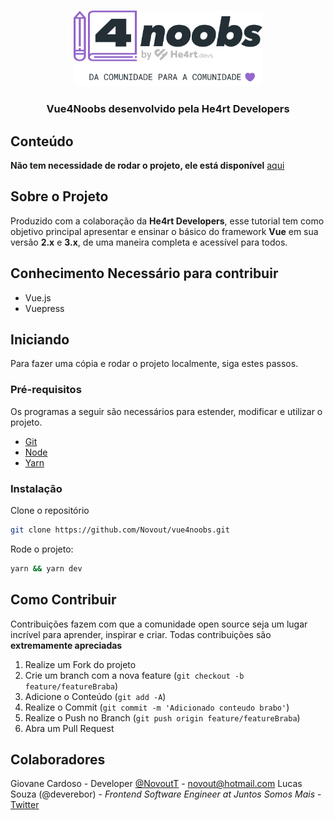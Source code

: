 <!-- PROJECT LOGO -->
<br />
<p align="center">
  <a href="https://github.com/Novout/vue4noobs">
    <img src="./assets/he4rt.svg" alt="Logo" width="60%">
  </a>

  <h3 align="center">Vue4Noobs desenvolvido pela He4rt Developers</h3>
</p>
<!-- TABLE OF CONTENTS -->

## Conteúdo

**Não tem necessidade de rodar o projeto, ele está disponível** [aqui](https://novout.github.io/vue4noobs)

<!-- ABOUT THE PROJECT -->

## Sobre o Projeto

Produzido com a colaboração da **He4rt Developers**, esse tutorial tem como objetivo principal apresentar e ensinar o básico do framework **Vue** em sua versão **2.x** e **3.x**, de uma maneira completa e acessível para todos.

## Conhecimento Necessário para contribuir

- Vue.js
- Vuepress

<!-- GETTING STARTED -->

## Iniciando

Para fazer uma cópia e rodar o projeto localmente, siga estes passos.

### Pré-requisitos

Os programas a seguir são necessários para estender, modificar e utilizar o projeto.

- [Git](https://git-scm.com)
- [Node](https://nodejs.org/en/)
- [Yarn](https://yarnpkg.com/)

### Instalação

Clone o repositório

```zsh
git clone https://github.com/Novout/vue4noobs.git
```

Rode o projeto:

```zsh
yarn && yarn dev
```

<!-- CONTRIBUTING -->

## Como Contribuir

Contribuições fazem com que a comunidade open source seja um lugar incrível para aprender, inspirar e criar. Todas contribuições
são **extremamente apreciadas**

1. Realize um Fork do projeto
2. Crie um branch com a nova feature (`git checkout -b feature/featureBraba`)
3. Adicione o Conteúdo (`git add -A`)
4. Realize o Commit (`git commit -m 'Adicionado conteudo brabo'`)
5. Realize o Push no Branch (`git push origin feature/featureBraba`)
6. Abra um Pull Request

## Colaboradores

Giovane Cardoso - Developer [@NovoutT](https://twitter.com/NovoutT) - novout@hotmail.com
Lucas Souza (@deverebor) - *Frontend Software Engineer at Juntos Somos Mais* - [Twitter](https://twitter.com/deverebor)
